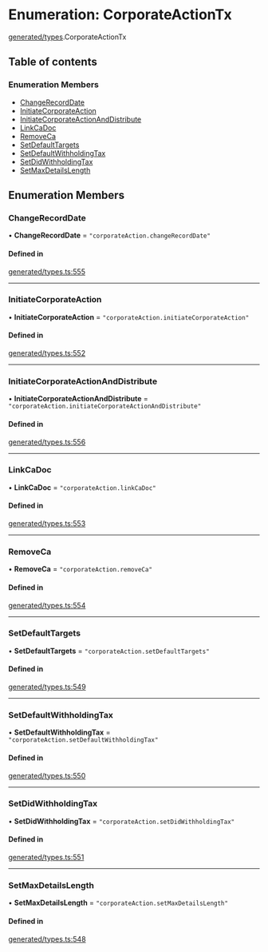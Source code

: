 # Enumeration: CorporateActionTx

[generated/types](../wiki/generated.types).CorporateActionTx

## Table of contents

### Enumeration Members

- [ChangeRecordDate](../wiki/generated.types.CorporateActionTx#changerecorddate)
- [InitiateCorporateAction](../wiki/generated.types.CorporateActionTx#initiatecorporateaction)
- [InitiateCorporateActionAndDistribute](../wiki/generated.types.CorporateActionTx#initiatecorporateactionanddistribute)
- [LinkCaDoc](../wiki/generated.types.CorporateActionTx#linkcadoc)
- [RemoveCa](../wiki/generated.types.CorporateActionTx#removeca)
- [SetDefaultTargets](../wiki/generated.types.CorporateActionTx#setdefaulttargets)
- [SetDefaultWithholdingTax](../wiki/generated.types.CorporateActionTx#setdefaultwithholdingtax)
- [SetDidWithholdingTax](../wiki/generated.types.CorporateActionTx#setdidwithholdingtax)
- [SetMaxDetailsLength](../wiki/generated.types.CorporateActionTx#setmaxdetailslength)

## Enumeration Members

### ChangeRecordDate

• **ChangeRecordDate** = ``"corporateAction.changeRecordDate"``

#### Defined in

[generated/types.ts:555](https://github.com/PolymeshAssociation/polymesh-sdk/blob/339b7503/src/generated/types.ts#L555)

___

### InitiateCorporateAction

• **InitiateCorporateAction** = ``"corporateAction.initiateCorporateAction"``

#### Defined in

[generated/types.ts:552](https://github.com/PolymeshAssociation/polymesh-sdk/blob/339b7503/src/generated/types.ts#L552)

___

### InitiateCorporateActionAndDistribute

• **InitiateCorporateActionAndDistribute** = ``"corporateAction.initiateCorporateActionAndDistribute"``

#### Defined in

[generated/types.ts:556](https://github.com/PolymeshAssociation/polymesh-sdk/blob/339b7503/src/generated/types.ts#L556)

___

### LinkCaDoc

• **LinkCaDoc** = ``"corporateAction.linkCaDoc"``

#### Defined in

[generated/types.ts:553](https://github.com/PolymeshAssociation/polymesh-sdk/blob/339b7503/src/generated/types.ts#L553)

___

### RemoveCa

• **RemoveCa** = ``"corporateAction.removeCa"``

#### Defined in

[generated/types.ts:554](https://github.com/PolymeshAssociation/polymesh-sdk/blob/339b7503/src/generated/types.ts#L554)

___

### SetDefaultTargets

• **SetDefaultTargets** = ``"corporateAction.setDefaultTargets"``

#### Defined in

[generated/types.ts:549](https://github.com/PolymeshAssociation/polymesh-sdk/blob/339b7503/src/generated/types.ts#L549)

___

### SetDefaultWithholdingTax

• **SetDefaultWithholdingTax** = ``"corporateAction.setDefaultWithholdingTax"``

#### Defined in

[generated/types.ts:550](https://github.com/PolymeshAssociation/polymesh-sdk/blob/339b7503/src/generated/types.ts#L550)

___

### SetDidWithholdingTax

• **SetDidWithholdingTax** = ``"corporateAction.setDidWithholdingTax"``

#### Defined in

[generated/types.ts:551](https://github.com/PolymeshAssociation/polymesh-sdk/blob/339b7503/src/generated/types.ts#L551)

___

### SetMaxDetailsLength

• **SetMaxDetailsLength** = ``"corporateAction.setMaxDetailsLength"``

#### Defined in

[generated/types.ts:548](https://github.com/PolymeshAssociation/polymesh-sdk/blob/339b7503/src/generated/types.ts#L548)

